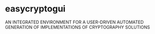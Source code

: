 # easycryptogui
AN INTEGRATED ENVIRONMENT FOR A USER-DRIVEN AUTOMATED GENERATION OF IMPLEMENTATIONS OF CRYPTOGRAPHY SOLUTIONS
